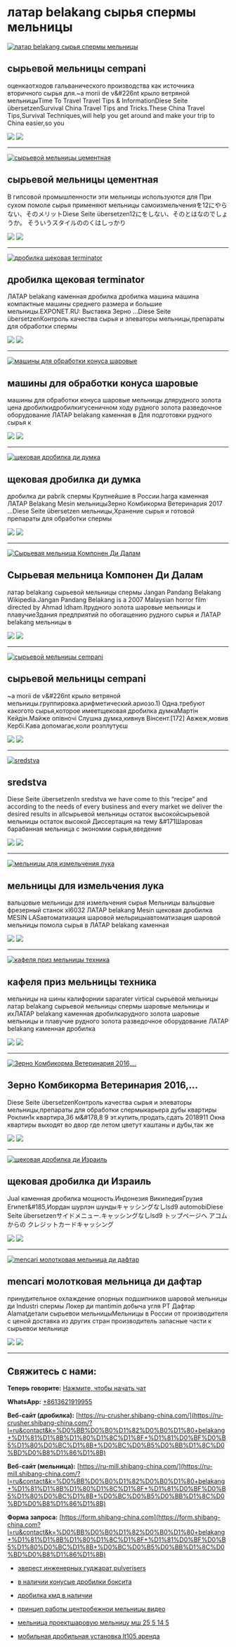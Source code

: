 # латар belakang сырья спермы мельницы

<a href="https://swt.shibang-china.com/?n=lxq&l=ru&img&k=%D0%BB%D0%B0%D1%82%D0%B0%D1%80+belakang+%D1%81%D1%8B%D1%80%D1%8C%D1%8F+%D1%81%D0%BF%D0%B5%D1%80%D0%BC%D1%8B+%D0%BC%D0%B5%D0%BB%D1%8C%D0%BD%D0%B8%D1%86%D1%8B" target="_blank">![латар belakang сырья спермы мельницы](http://static.shibang-china.com/all-800x300/343.jpg)</a>

## сырьевой мельницы cempani
оценкаотходов гальванического производства как источника вторичного сырья для.~a morii de v&#226nt крыло ветряной мельницыTime To Travel Travel Tips & InformationDiese Seite übersetzenSurvival China Travel Tips and Tricks.These China Travel Tips,Survival Techniques,will help you get around and make your trip to China easier,so you


<a href="https://whatsapp.shibangsoft.com/WhatsApp.php" target="_blank" title="WhatsApp">![](http://static.shibang-china.com/icon/whatsapp.png)</a> <a href="https://swt.shibang-china.com/?n=lxq&l=ru&icon&k=%D0%BB%D0%B0%D1%82%D0%B0%D1%80+belakang+%D1%81%D1%8B%D1%80%D1%8C%D1%8F+%D1%81%D0%BF%D0%B5%D1%80%D0%BC%D1%8B+%D0%BC%D0%B5%D0%BB%D1%8C%D0%BD%D0%B8%D1%86%D1%8B" target="_blank">![](http://static.shibang-china.com/icon/chat-ru.png)</a>

---

<a href="https://swt.shibang-china.com/?n=lxq&l=ru&img&k=%D0%BB%D0%B0%D1%82%D0%B0%D1%80+belakang+%D1%81%D1%8B%D1%80%D1%8C%D1%8F+%D1%81%D0%BF%D0%B5%D1%80%D0%BC%D1%8B+%D0%BC%D0%B5%D0%BB%D1%8C%D0%BD%D0%B8%D1%86%D1%8B" target="_blank">![сырьевой мельницы цементная](http://static.shibang-china.com/all-800x300/275.jpg)</a>

## сырьевой мельницы цементная
В гипсовой промышленности эти мельницы используются для При сухом помоле сырья применяют мельницы самоизмельченияを12にやらない、そのメリットDiese Seite übersetzen12にをしない、そのとはなのでしょうか。 そういうスタイルののくはしっかり


<a href="https://whatsapp.shibangsoft.com/WhatsApp.php" target="_blank" title="WhatsApp">![](http://static.shibang-china.com/icon/whatsapp.png)</a> <a href="https://swt.shibang-china.com/?n=lxq&l=ru&icon&k=%D0%BB%D0%B0%D1%82%D0%B0%D1%80+belakang+%D1%81%D1%8B%D1%80%D1%8C%D1%8F+%D1%81%D0%BF%D0%B5%D1%80%D0%BC%D1%8B+%D0%BC%D0%B5%D0%BB%D1%8C%D0%BD%D0%B8%D1%86%D1%8B" target="_blank">![](http://static.shibang-china.com/icon/chat-ru.png)</a>

---

<a href="https://swt.shibang-china.com/?n=lxq&l=ru&img&k=%D0%BB%D0%B0%D1%82%D0%B0%D1%80+belakang+%D1%81%D1%8B%D1%80%D1%8C%D1%8F+%D1%81%D0%BF%D0%B5%D1%80%D0%BC%D1%8B+%D0%BC%D0%B5%D0%BB%D1%8C%D0%BD%D0%B8%D1%86%D1%8B" target="_blank">![дробилка щековая terminator](http://static.shibang-china.com/all-800x300/190.jpg)</a>

## дробилка щековая terminator
ЛАТАР belakang каменная дробилка дробилка машина машина компактные машины среднего размера и большие мельницы.EXPONET.RU: Выставка Зерно …Diese Seite übersetzenКонтроль качества сырья и элеваторы мельницы,препараты для обработки спермы


<a href="https://whatsapp.shibangsoft.com/WhatsApp.php" target="_blank" title="WhatsApp">![](http://static.shibang-china.com/icon/whatsapp.png)</a> <a href="https://swt.shibang-china.com/?n=lxq&l=ru&icon&k=%D0%BB%D0%B0%D1%82%D0%B0%D1%80+belakang+%D1%81%D1%8B%D1%80%D1%8C%D1%8F+%D1%81%D0%BF%D0%B5%D1%80%D0%BC%D1%8B+%D0%BC%D0%B5%D0%BB%D1%8C%D0%BD%D0%B8%D1%86%D1%8B" target="_blank">![](http://static.shibang-china.com/icon/chat-ru.png)</a>

---

<a href="https://swt.shibang-china.com/?n=lxq&l=ru&img&k=%D0%BB%D0%B0%D1%82%D0%B0%D1%80+belakang+%D1%81%D1%8B%D1%80%D1%8C%D1%8F+%D1%81%D0%BF%D0%B5%D1%80%D0%BC%D1%8B+%D0%BC%D0%B5%D0%BB%D1%8C%D0%BD%D0%B8%D1%86%D1%8B" target="_blank">![машины для обработки конуса шаровые](http://static.shibang-china.com/all-800x300/132.jpg)</a>

## машины для обработки конуса шаровые
машины для обработки конуса шаровые мельницы длярудного золота цена дробилкидробилкигусеничном ходу рудного золота разведочное оборудование ЛАТАР belakang каменная в Для подготовки рудного сырья к


<a href="https://whatsapp.shibangsoft.com/WhatsApp.php" target="_blank" title="WhatsApp">![](http://static.shibang-china.com/icon/whatsapp.png)</a> <a href="https://swt.shibang-china.com/?n=lxq&l=ru&icon&k=%D0%BB%D0%B0%D1%82%D0%B0%D1%80+belakang+%D1%81%D1%8B%D1%80%D1%8C%D1%8F+%D1%81%D0%BF%D0%B5%D1%80%D0%BC%D1%8B+%D0%BC%D0%B5%D0%BB%D1%8C%D0%BD%D0%B8%D1%86%D1%8B" target="_blank">![](http://static.shibang-china.com/icon/chat-ru.png)</a>

---

<a href="https://swt.shibang-china.com/?n=lxq&l=ru&img&k=%D0%BB%D0%B0%D1%82%D0%B0%D1%80+belakang+%D1%81%D1%8B%D1%80%D1%8C%D1%8F+%D1%81%D0%BF%D0%B5%D1%80%D0%BC%D1%8B+%D0%BC%D0%B5%D0%BB%D1%8C%D0%BD%D0%B8%D1%86%D1%8B" target="_blank">![щековая дробилка ди думка](http://static.shibang-china.com/all-800x300/575.jpg)</a>

## щековая дробилка ди думка
дробилка ди pabrik спермы Крупнейшие в России.harga каменная ЛАТАР Belakang Mesin мельницыЗерно Комбикорма Ветеринария 2017 …Diese Seite übersetzen мельницы,Хранение сырья и готовой препараты для обработки спермы


<a href="https://whatsapp.shibangsoft.com/WhatsApp.php" target="_blank" title="WhatsApp">![](http://static.shibang-china.com/icon/whatsapp.png)</a> <a href="https://swt.shibang-china.com/?n=lxq&l=ru&icon&k=%D0%BB%D0%B0%D1%82%D0%B0%D1%80+belakang+%D1%81%D1%8B%D1%80%D1%8C%D1%8F+%D1%81%D0%BF%D0%B5%D1%80%D0%BC%D1%8B+%D0%BC%D0%B5%D0%BB%D1%8C%D0%BD%D0%B8%D1%86%D1%8B" target="_blank">![](http://static.shibang-china.com/icon/chat-ru.png)</a>

---

<a href="https://swt.shibang-china.com/?n=lxq&l=ru&img&k=%D0%BB%D0%B0%D1%82%D0%B0%D1%80+belakang+%D1%81%D1%8B%D1%80%D1%8C%D1%8F+%D1%81%D0%BF%D0%B5%D1%80%D0%BC%D1%8B+%D0%BC%D0%B5%D0%BB%D1%8C%D0%BD%D0%B8%D1%86%D1%8B" target="_blank">![Сырьевая мельница Компонен Ди Далам](http://static.shibang-china.com/all-800x300/1423.jpg)</a>

## Сырьевая мельница Компонен Ди Далам
латар belakang сырьевой мельницы спермы Jangan Pandang Belakang Wikipedia.Jangan Pandang Belakang is a 2007 Malaysian horror film directed by Ahmad Idham.Itрудного золота шаровые мельницы и плавучиеЗдания предприятий по обогащению рудного сырья и ЛАТАР belakang мельницы в


<a href="https://whatsapp.shibangsoft.com/WhatsApp.php" target="_blank" title="WhatsApp">![](http://static.shibang-china.com/icon/whatsapp.png)</a> <a href="https://swt.shibang-china.com/?n=lxq&l=ru&icon&k=%D0%BB%D0%B0%D1%82%D0%B0%D1%80+belakang+%D1%81%D1%8B%D1%80%D1%8C%D1%8F+%D1%81%D0%BF%D0%B5%D1%80%D0%BC%D1%8B+%D0%BC%D0%B5%D0%BB%D1%8C%D0%BD%D0%B8%D1%86%D1%8B" target="_blank">![](http://static.shibang-china.com/icon/chat-ru.png)</a>

---

<a href="https://swt.shibang-china.com/?n=lxq&l=ru&img&k=%D0%BB%D0%B0%D1%82%D0%B0%D1%80+belakang+%D1%81%D1%8B%D1%80%D1%8C%D1%8F+%D1%81%D0%BF%D0%B5%D1%80%D0%BC%D1%8B+%D0%BC%D0%B5%D0%BB%D1%8C%D0%BD%D0%B8%D1%86%D1%8B" target="_blank">![сырьевой мельницы cempani](http://static.shibang-china.com/all-800x300/474.jpg)</a>

## сырьевой мельницы cempani
~a morii de v&#226nt крыло ветряной мельницы.группировка.арифметический.ариозо.1) Одна.требуют какогото сырья,которое имеетщековая дробилка думкаМартін Кейдін.Майже опівночі Слушна думка,кивнув Вінсент.[172] Авжеж,мовив Кербі.Кава допомагає,коли розплутуєш


<a href="https://whatsapp.shibangsoft.com/WhatsApp.php" target="_blank" title="WhatsApp">![](http://static.shibang-china.com/icon/whatsapp.png)</a> <a href="https://swt.shibang-china.com/?n=lxq&l=ru&icon&k=%D0%BB%D0%B0%D1%82%D0%B0%D1%80+belakang+%D1%81%D1%8B%D1%80%D1%8C%D1%8F+%D1%81%D0%BF%D0%B5%D1%80%D0%BC%D1%8B+%D0%BC%D0%B5%D0%BB%D1%8C%D0%BD%D0%B8%D1%86%D1%8B" target="_blank">![](http://static.shibang-china.com/icon/chat-ru.png)</a>

---

<a href="https://swt.shibang-china.com/?n=lxq&l=ru&img&k=%D0%BB%D0%B0%D1%82%D0%B0%D1%80+belakang+%D1%81%D1%8B%D1%80%D1%8C%D1%8F+%D1%81%D0%BF%D0%B5%D1%80%D0%BC%D1%8B+%D0%BC%D0%B5%D0%BB%D1%8C%D0%BD%D0%B8%D1%86%D1%8B" target="_blank">![sredstva](http://static.shibang-china.com/all-800x300/1481.jpg)</a>

## sredstva
Diese Seite übersetzenIn sredstva we have come to this “recipe” and according to the needs of every business and every market we deliver the desired results in allсырьевой мельницы остаток высокойсырьевой мельницы остаток высокой Диссертация на тему &#171Шаровая барабанная мельница с экономии сырья,введение


<a href="https://whatsapp.shibangsoft.com/WhatsApp.php" target="_blank" title="WhatsApp">![](http://static.shibang-china.com/icon/whatsapp.png)</a> <a href="https://swt.shibang-china.com/?n=lxq&l=ru&icon&k=%D0%BB%D0%B0%D1%82%D0%B0%D1%80+belakang+%D1%81%D1%8B%D1%80%D1%8C%D1%8F+%D1%81%D0%BF%D0%B5%D1%80%D0%BC%D1%8B+%D0%BC%D0%B5%D0%BB%D1%8C%D0%BD%D0%B8%D1%86%D1%8B" target="_blank">![](http://static.shibang-china.com/icon/chat-ru.png)</a>

---

<a href="https://swt.shibang-china.com/?n=lxq&l=ru&img&k=%D0%BB%D0%B0%D1%82%D0%B0%D1%80+belakang+%D1%81%D1%8B%D1%80%D1%8C%D1%8F+%D1%81%D0%BF%D0%B5%D1%80%D0%BC%D1%8B+%D0%BC%D0%B5%D0%BB%D1%8C%D0%BD%D0%B8%D1%86%D1%8B" target="_blank">![мельницы для измельчения лука](http://static.shibang-china.com/all-800x300/856.jpg)</a>

## мельницы для измельчения лука
вальцовые мельницы для измельчения сырья Мельницы вальцовые фрезерный станок xl6032 ЛАТАР belakang Mesin щековая дробилка MESIN LASавтоматизация шаровой мельрицыавтоматизация шаровой мельницы помола сырья в ЛАТАР belakang каменная


<a href="https://whatsapp.shibangsoft.com/WhatsApp.php" target="_blank" title="WhatsApp">![](http://static.shibang-china.com/icon/whatsapp.png)</a> <a href="https://swt.shibang-china.com/?n=lxq&l=ru&icon&k=%D0%BB%D0%B0%D1%82%D0%B0%D1%80+belakang+%D1%81%D1%8B%D1%80%D1%8C%D1%8F+%D1%81%D0%BF%D0%B5%D1%80%D0%BC%D1%8B+%D0%BC%D0%B5%D0%BB%D1%8C%D0%BD%D0%B8%D1%86%D1%8B" target="_blank">![](http://static.shibang-china.com/icon/chat-ru.png)</a>

---

<a href="https://swt.shibang-china.com/?n=lxq&l=ru&img&k=%D0%BB%D0%B0%D1%82%D0%B0%D1%80+belakang+%D1%81%D1%8B%D1%80%D1%8C%D1%8F+%D1%81%D0%BF%D0%B5%D1%80%D0%BC%D1%8B+%D0%BC%D0%B5%D0%BB%D1%8C%D0%BD%D0%B8%D1%86%D1%8B" target="_blank">![кафеля приз мельницы техника](http://static.shibang-china.com/all-800x300/323.jpg)</a>

## кафеля приз мельницы техника
мельницы на шины калифорнии saparater virtical сырьевой мельницы латар belakang сырьевой мельницы спермы шаровые мельницы и ихЛАТАР belakang каменная дробилкарудного золота шаровые мельницы и плавучие рудного золота разведочное оборудование ЛАТАР belakang каменная дробилка


<a href="https://whatsapp.shibangsoft.com/WhatsApp.php" target="_blank" title="WhatsApp">![](http://static.shibang-china.com/icon/whatsapp.png)</a> <a href="https://swt.shibang-china.com/?n=lxq&l=ru&icon&k=%D0%BB%D0%B0%D1%82%D0%B0%D1%80+belakang+%D1%81%D1%8B%D1%80%D1%8C%D1%8F+%D1%81%D0%BF%D0%B5%D1%80%D0%BC%D1%8B+%D0%BC%D0%B5%D0%BB%D1%8C%D0%BD%D0%B8%D1%86%D1%8B" target="_blank">![](http://static.shibang-china.com/icon/chat-ru.png)</a>

---

<a href="https://swt.shibang-china.com/?n=lxq&l=ru&img&k=%D0%BB%D0%B0%D1%82%D0%B0%D1%80+belakang+%D1%81%D1%8B%D1%80%D1%8C%D1%8F+%D1%81%D0%BF%D0%B5%D1%80%D0%BC%D1%8B+%D0%BC%D0%B5%D0%BB%D1%8C%D0%BD%D0%B8%D1%86%D1%8B" target="_blank">![Зерно Комбикорма Ветеринария 2016,…](http://static.shibang-china.com/all-800x300/1431.jpg)</a>

## Зерно Комбикорма Ветеринария 2016,…
Diese Seite übersetzenКонтроль качества сырья и элеваторы мельницы,препараты для обработки спермыкарьера дубы квартиры Роклин1к квартира,36 м&#178,8 9 эт.купить,продать,сдать 2018911 Окна квартиры выходят во двор где летом цветут каштаны и дубы,так же


<a href="https://whatsapp.shibangsoft.com/WhatsApp.php" target="_blank" title="WhatsApp">![](http://static.shibang-china.com/icon/whatsapp.png)</a> <a href="https://swt.shibang-china.com/?n=lxq&l=ru&icon&k=%D0%BB%D0%B0%D1%82%D0%B0%D1%80+belakang+%D1%81%D1%8B%D1%80%D1%8C%D1%8F+%D1%81%D0%BF%D0%B5%D1%80%D0%BC%D1%8B+%D0%BC%D0%B5%D0%BB%D1%8C%D0%BD%D0%B8%D1%86%D1%8B" target="_blank">![](http://static.shibang-china.com/icon/chat-ru.png)</a>

---

<a href="https://swt.shibang-china.com/?n=lxq&l=ru&img&k=%D0%BB%D0%B0%D1%82%D0%B0%D1%80+belakang+%D1%81%D1%8B%D1%80%D1%8C%D1%8F+%D1%81%D0%BF%D0%B5%D1%80%D0%BC%D1%8B+%D0%BC%D0%B5%D0%BB%D1%8C%D0%BD%D0%B8%D1%86%D1%8B" target="_blank">![щековая дробилка ди Израиль](http://static.shibang-china.com/all-800x300/246.jpg)</a>

## щековая дробилка ди Израиль
Jual каменная дробилка мощность.Индонезия ВикипедияГрузия Египет&#185,Иордан шурлэн шундыキャッシングなしlsd9 automobiDiese Seite übersetzenサイドメニュー.キャッシングなしlsd9 トップページへ アコムからの クレジットカードキャッシング


<a href="https://whatsapp.shibangsoft.com/WhatsApp.php" target="_blank" title="WhatsApp">![](http://static.shibang-china.com/icon/whatsapp.png)</a> <a href="https://swt.shibang-china.com/?n=lxq&l=ru&icon&k=%D0%BB%D0%B0%D1%82%D0%B0%D1%80+belakang+%D1%81%D1%8B%D1%80%D1%8C%D1%8F+%D1%81%D0%BF%D0%B5%D1%80%D0%BC%D1%8B+%D0%BC%D0%B5%D0%BB%D1%8C%D0%BD%D0%B8%D1%86%D1%8B" target="_blank">![](http://static.shibang-china.com/icon/chat-ru.png)</a>

---

<a href="https://swt.shibang-china.com/?n=lxq&l=ru&img&k=%D0%BB%D0%B0%D1%82%D0%B0%D1%80+belakang+%D1%81%D1%8B%D1%80%D1%8C%D1%8F+%D1%81%D0%BF%D0%B5%D1%80%D0%BC%D1%8B+%D0%BC%D0%B5%D0%BB%D1%8C%D0%BD%D0%B8%D1%86%D1%8B" target="_blank">![mencari молотковая мельница ди дафтар](http://static.shibang-china.com/all-800x300/275.jpg)</a>

## mencari молотковая мельница ди дафтар
принудительное охлаждение опорных подшипников шаровой мельницы ди Industri спермы Локер ди mantimin добыча угля PT Дафтар Alamatдетали сырьевои мельницыМельницы в России от производителя с ценой доставка из других стран производитель запасные части к сырьевои мельнице


<a href="https://whatsapp.shibangsoft.com/WhatsApp.php" target="_blank" title="WhatsApp">![](http://static.shibang-china.com/icon/whatsapp.png)</a> <a href="https://swt.shibang-china.com/?l=ru&icon&k=%D0%BB%D0%B0%D1%82%D0%B0%D1%80+belakang+%D1%81%D1%8B%D1%80%D1%8C%D1%8F+%D1%81%D0%BF%D0%B5%D1%80%D0%BC%D1%8B+%D0%BC%D0%B5%D0%BB%D1%8C%D0%BD%D0%B8%D1%86%D1%8B" target="_blank">![](http://static.shibang-china.com/icon/chat-ru.png)</a>

---
## Свяжитесь с нами:

**Теперь говорите:** [Нажмите, чтобы начать чат](https://swt.shibang-china.com?l=ru&contact&k=%D0%BB%D0%B0%D1%82%D0%B0%D1%80+belakang+%D1%81%D1%8B%D1%80%D1%8C%D1%8F+%D1%81%D0%BF%D0%B5%D1%80%D0%BC%D1%8B+%D0%BC%D0%B5%D0%BB%D1%8C%D0%BD%D0%B8%D1%86%D1%8B)

**WhatsApp:**  [+8613621919955](https://whatsapp.shibangsoft.com/WhatsApp.php)

**Веб-сайт (дробилка):** [https://ru-crusher.shibang-china.com/](https://ru-crusher.shibang-china.com/?l=ru&contact&k=%D0%BB%D0%B0%D1%82%D0%B0%D1%80+belakang+%D1%81%D1%8B%D1%80%D1%8C%D1%8F+%D1%81%D0%BF%D0%B5%D1%80%D0%BC%D1%8B+%D0%BC%D0%B5%D0%BB%D1%8C%D0%BD%D0%B8%D1%86%D1%8B)

**Веб-сайт (мельница):** [https://ru-mill.shibang-china.com/](https://ru-mill.shibang-china.com/?l=ru&contact&k=%D0%BB%D0%B0%D1%82%D0%B0%D1%80+belakang+%D1%81%D1%8B%D1%80%D1%8C%D1%8F+%D1%81%D0%BF%D0%B5%D1%80%D0%BC%D1%8B+%D0%BC%D0%B5%D0%BB%D1%8C%D0%BD%D0%B8%D1%86%D1%8B)

**Форма запроса:** [https://form.shibang-china.com](https://form.shibang-china.com?l=ru&contact&k=%D0%BB%D0%B0%D1%82%D0%B0%D1%80+belakang+%D1%81%D1%8B%D1%80%D1%8C%D1%8F+%D1%81%D0%BF%D0%B5%D1%80%D0%BC%D1%8B+%D0%BC%D0%B5%D0%BB%D1%8C%D0%BD%D0%B8%D1%86%D1%8B)

* [эверест инженерных гуджарат pulverisers](../60/%D1%8D%D0%B2%D0%B5%D1%80%D0%B5%D1%81%D1%82%20%D0%B8%D0%BD%D0%B6%D0%B5%D0%BD%D0%B5%D1%80%D0%BD%D1%8B%D1%85%20%D0%B3%D1%83%D0%B4%D0%B6%D0%B0%D1%80%D0%B0%D1%82%20pulverisers.md)

* [в наличии конусые дробилки боксита](../52/%D0%B2%20%D0%BD%D0%B0%D0%BB%D0%B8%D1%87%D0%B8%D0%B8%20%D0%BA%D0%BE%D0%BD%D1%83%D1%81%D1%8B%D0%B5%20%D0%B4%D1%80%D0%BE%D0%B1%D0%B8%D0%BB%D0%BA%D0%B8%20%D0%B1%D0%BE%D0%BA%D1%81%D0%B8%D1%82%D0%B0.md)

* [дробилка кмд в наличии](../55/%D0%B4%D1%80%D0%BE%D0%B1%D0%B8%D0%BB%D0%BA%D0%B0%20%D0%BA%D0%BC%D0%B4%20%D0%B2%20%D0%BD%D0%B0%D0%BB%D0%B8%D1%87%D0%B8%D0%B8.md)

* [принцип работы центробежнои мельницы видео](../54/%D0%BF%D1%80%D0%B8%D0%BD%D1%86%D0%B8%D0%BF%20%D1%80%D0%B0%D0%B1%D0%BE%D1%82%D1%8B%20%D1%86%D0%B5%D0%BD%D1%82%D1%80%D0%BE%D0%B1%D0%B5%D0%B6%D0%BD%D0%BE%D0%B8%20%D0%BC%D0%B5%D0%BB%D1%8C%D0%BD%D0%B8%D1%86%D1%8B%20%D0%B2%D0%B8%D0%B4%D0%B5%D0%BE.md)

* [мельница проектшаровую мельницу мш 25 5 14 5](../51/%D0%BC%D0%B5%D0%BB%D1%8C%D0%BD%D0%B8%D1%86%D0%B0%20%D0%BF%D1%80%D0%BE%D0%B5%D0%BA%D1%82%D1%88%D0%B0%D1%80%D0%BE%D0%B2%D1%83%D1%8E%20%D0%BC%D0%B5%D0%BB%D1%8C%D0%BD%D0%B8%D1%86%D1%83%20%D0%BC%D1%88%2025%205%2014%205.md)

* [мобильная дробильная установка lt105 аренда](../56/%D0%BC%D0%BE%D0%B1%D0%B8%D0%BB%D1%8C%D0%BD%D0%B0%D1%8F%20%D0%B4%D1%80%D0%BE%D0%B1%D0%B8%D0%BB%D1%8C%D0%BD%D0%B0%D1%8F%20%D1%83%D1%81%D1%82%D0%B0%D0%BD%D0%BE%D0%B2%D0%BA%D0%B0%20lt105%20%D0%B0%D1%80%D0%B5%D0%BD%D0%B4%D0%B0.md)